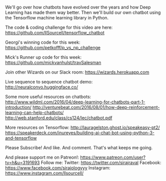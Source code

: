 We'll go over how chatbots have evolved over the years and how Deep Learning has made them way better. Then we'll build our own chatbot using the Tensorflow machine learning library in Python.

The code & coding challenge for this video are here:
https://github.com/llSourcell/tensorflow_chatbot

Georgi's winning code for this week:
https://github.com/petkofff/p_vs_np_challenge

Mick's Runner up code for this week:
https://github.com/mickvanhulst/travSalesman

Join other Wizards on our Slack room:
https://wizards.herokuapp.com

Live sequence to sequence chatbot demo:
http://neuralconvo.huggingface.co/

Some more useful resources on chatbots:
http://www.wildml.com/2016/04/deep-learning-for-chatbots-part-1-introduction/
http://venturebeat.com/2016/08/01/how-deep-reinforcement-learning-can-help-chatbots/
http://web.stanford.edu/class/cs124/lec/chatbot.pdf

More resources on Tensorflow:
http://lauragelston.ghost.io/speakeasy-pt2/
https://speakerdeck.com/inureyes/building-ai-chat-bot-using-python-3-and-tensorflow

Please Subscribe! And like. And comment. That's what keeps me going.

And please support me on Patreon!:
https://www.patreon.com/user?ty=h&u=3191693
Follow me:
Twitter: https://twitter.com/sirajraval
Facebook: https://www.facebook.com/sirajologyyy
Instagram: https://www.instagram.com/llsourcell/